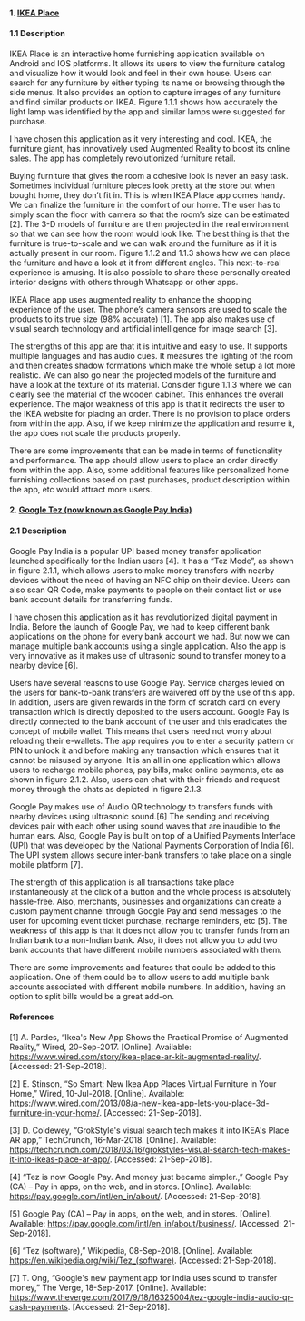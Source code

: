 #### 1. [IKEA Place](https://play.google.com/store/apps/details?id=com.inter_ikea.place&hl=en) 
#### 1.1 Description
IKEA Place is an interactive home furnishing application available on Android and IOS platforms. It allows its users to view the furniture catalog and visualize how it would look and feel in their own house. Users can search for any furniture by either typing its name or browsing through the side menus. It also provides an option to capture images of any furniture and find similar products on IKEA. Figure 1.1.1 shows how accurately the light lamp was identified by the app and similar lamps were suggested for purchase.

I have chosen this application as it very interesting and cool. IKEA, the furniture giant, has innovatively used Augmented Reality to boost its online sales. The app has completely revolutionized furniture retail.

Buying furniture that gives the room a cohesive look is never an easy task. Sometimes individual furniture pieces look pretty at the store but when bought home, they don’t fit in. This is when IKEA Place app comes handy. We can finalize the furniture in the comfort of our home. The user has to simply scan the floor with camera so that the room’s size can be estimated [2]. The 3-D models of furniture are then projected in the real environment so that we can see how the room would look like. The best thing is that the furniture is true-to-scale and we can walk around the furniture as if it is actually present in our room. Figure 1.1.2 and 1.1.3 shows how we can place the furniture and have a look at it from different angles. This next-to-real experience is amusing. It is also possible to share these personally created interior designs with others through Whatsapp or other apps. 

IKEA Place app uses augmented reality to enhance the shopping experience of the user. The phone’s camera sensors are used to scale the products to its true size (98% accurate) [1]. The app also makes use of visual search technology and artificial intelligence for image search [3].

The strengths of this app are that it is intuitive and easy to use. It supports multiple languages and has audio cues. It measures the lighting of the room and then creates shadow formations which make the whole setup a lot more realistic. We can also go near the projected models of the furniture and have a look at the texture of its material. Consider figure 1.1.3 where we can clearly see the material of the wooden cabinet. This enhances the overall experience. The major weakness of this app is that it redirects the user to the IKEA website for placing an order. There is no provision to place orders from within the app. Also, if we keep minimize the application and resume it, the app does not scale the products properly. 

There are some improvements that can be made in terms of functionality and performance. The app should allow users to place an order directly from within the app. Also, some additional features like personalized home furnishing collections based on past purchases, product description within the app, etc would attract more users.

#### 2. [Google Tez (now known as Google Pay India)](https://play.google.com/store/apps/details?id=com.google.android.apps.nbu.paisa.user&hl=en)
#### 2.1 Description
Google Pay India is a popular UPI based money transfer application launched specifically for the Indian users [4]. It has a “Tez Mode”, as shown in figure 2.1.1, which allows users to make money transfers with nearby devices without the need of having an NFC chip on their device. Users can also scan QR Code, make payments to people on their contact list or use bank account details for transferring funds.

I have chosen this application as it has revolutionized digital payment in India. Before the launch of Google Pay, we had to keep different bank applications on the phone for every bank account we had. But now we can manage multiple bank accounts using a single application. Also the app is very innovative as it makes use of ultrasonic sound to transfer money to a nearby device [6].

Users have several reasons to use Google Pay. Service charges levied on the users for bank-to-bank transfers are waivered off by the use of this app. In addition, users are given rewards in the form of scratch card on every transaction which is directly deposited to the users account. Google Pay is directly connected to the bank account of the user and this eradicates the concept of mobile wallet. This means that users need not worry about reloading their e-wallets. The app requires you to enter a security pattern or PIN to unlock it and before making any transaction which ensures that it cannot be misused by anyone. It is an all in one application which allows users to recharge mobile phones, pay bills, make online payments, etc as shown in figure 2.1.2. Also, users can chat with their friends and request money through the chats as depicted in figure 2.1.3.

Google Pay makes use of Audio QR technology to transfers funds with nearby devices using ultrasonic sound.[6] The sending and receiving devices pair with each other using sound waves that are inaudible to the human ears. Also, Google Pay is built on top of a Unified Payments Interface (UPI) that was developed by the National Payments Corporation of India [6]. The UPI system allows secure inter-bank transfers to take place on a single mobile platform [7].

The strength of this application is all transactions take place instantaneously at the click of a button and the whole process is absolutely hassle-free. Also, merchants, businesses and organizations can create a custom payment channel through Google Pay and send messages to the user for upcoming event ticket purchase, recharge reminders, etc [5]. The weakness of this app is that it does not allow you to transfer funds from an Indian bank to a non-Indian bank. Also, it does not allow you to add two bank accounts that have different mobile numbers associated with them.

There are some improvements and features that could be added to this application. One of them could be to allow users to add multiple bank accounts associated with different mobile numbers. In addition, having an option to split bills would be a great add-on.

#### References
[1] A. Pardes, “Ikea's New App Shows the Practical Promise of Augmented Reality,” Wired, 20-Sep-2017. [Online]. Available: https://www.wired.com/story/ikea-place-ar-kit-augmented-reality/. [Accessed: 21-Sep-2018].

[2] E. Stinson, “So Smart: New Ikea App Places Virtual Furniture in Your Home,” Wired, 10-Jul-2018. [Online]. Available: https://www.wired.com/2013/08/a-new-ikea-app-lets-you-place-3d-furniture-in-your-home/. [Accessed: 21-Sep-2018].

[3] D. Coldewey, “GrokStyle's visual search tech makes it into IKEA's Place AR app,” TechCrunch, 16-Mar-2018. [Online]. Available: https://techcrunch.com/2018/03/16/grokstyles-visual-search-tech-makes-it-into-ikeas-place-ar-app/. [Accessed: 21-Sep-2018].

[4] “Tez is now Google Pay. And money just became simpler.,” Google Pay (CA) – Pay in apps, on the web, and in stores. [Online]. Available: https://pay.google.com/intl/en_in/about/. [Accessed: 21-Sep-2018].

[5] Google Pay (CA) – Pay in apps, on the web, and in stores. [Online]. Available: https://pay.google.com/intl/en_in/about/business/. [Accessed: 21-Sep-2018]. 

[6] “Tez (software),” Wikipedia, 08-Sep-2018. [Online]. Available: https://en.wikipedia.org/wiki/Tez_(software). [Accessed: 21-Sep-2018].

[7] T. Ong, “Google's new payment app for India uses sound to transfer money,” The Verge, 18-Sep-2017. [Online]. Available: https://www.theverge.com/2017/9/18/16325004/tez-google-india-audio-qr-cash-payments. [Accessed: 21-Sep-2018].
